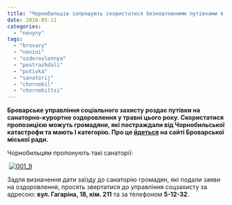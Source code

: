 ```yaml
---
title: "Чорнобильців запрошують скористатися безкоштовними путівками в санаторії України"
date: 2016-05-11
categories: 
  - "novyny"
tags: 
  - "brovary"
  - "novini"
  - "ozdorovlennya"
  - "postrazhdali"
  - "putivka"
  - "sanatorij"
  - "chornobil"
  - "chornobiltsi"
---
```


**Броварське управління соціального захисту роздає путівки на санаторно-курортне оздоровлення у травні цього року. Скористатися пропозицією можуть громадяни, які постраждали від Чорнобильської катастрофи та мають І категорію. Про це [йдеться](http://brovary.kiev.ua/do-uvagi-gromadyan-yak%D1%96-postrazhdali-vnasl%D1%96dok-chornobilsko%D1%97-katastrofi-0) на сайті Броварської міської ради.**

Чорнобильцям пропонують такі санаторії:

 [![001_9](https://mpz.brovary.org/wp-content/uploads/2016/05/001_9.jpg)](https://mpz.brovary.org/wp-content/uploads/2016/05/001_9.jpg)

Задля визначення дати заїзду до санаторію громадян, які подали заяви на оздоровлення, просять звертатися до управління соцзахисту за адресою: **вул. Гагаріна, 18, кім. 211** та за телефоном **5-12-32**.
